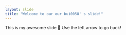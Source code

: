 ```yaml
---
layout: slide
title: "Welcome to our our bui0058' s slide!"
---
```

This is my awesome slide :tada:
Use the left arrow to go back!
